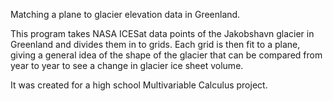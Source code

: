 Matching a plane to glacier elevation data in Greenland. 

This program takes NASA ICESat data points of the Jakobshavn glacier in Greenland and divides them in to grids. Each grid is then fit to a plane, giving a general idea of the shape of the glacier that can be compared from year to year to see a change in glacier ice sheet volume. 

It was created for a high school Multivariable Calculus project.
